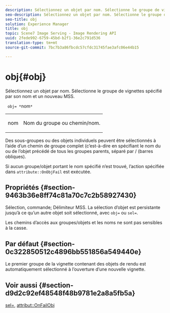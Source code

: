 ```yaml
---
description: Sélectionnez un objet par nom. Sélectionne le groupe de vignettes spécifié par son nom et  un nouveau MSS.
seo-description: Sélectionnez un objet par nom. Sélectionne le groupe de vignettes spécifié par son nom et  un nouveau MSS.
seo-title: obj
solution: Experience Manager
title: obj
topic: Scene7 Image Serving - Image Rendering API
uuid: 2fede992-6759-45bd-b2f1-36e2c791d536
translation-type: tm+mt
source-git-commit: 7bc7b3a86fbcdc57cfdc31745fae3afc06e44b15

---
```



# obj{#obj}

Sélectionnez un objet par nom. Sélectionne le groupe de vignettes spécifié par son nom et  un nouveau MSS.

` obj= *`nom`*`

<table id="simpletable_6E0DA6CBCDCF4CDDAFA5A4C38E0D5FC5"> 
 <tr class="strow"> 
  <td class="stentry"> <p> <span class="codeph"> <span class="varname"> nom </span></span> </p> </td> 
  <td class="stentry"> <p>Nom du groupe ou chemin/nom. </p> </td> 
 </tr> 
</table>

Des sous-groupes ou des objets individuels peuvent être sélectionnés à l’aide d’un chemin de groupe complet (c’est-à-dire en spécifiant le nom du  ou de l’objet précédé de tous les groupes parents, séparé par / (barres obliques).

Si aucun groupe/objet portant le nom spécifié n’est trouvé, l’action spécifiée dans `attribute::OnObjFail` est exécutée.

## Propriétés {#section-9463b36e8ff74c81a70c7c2b58927430}

Sélection, commande; Délimiteur MSS. La sélection d’objet est persistante jusqu’à ce qu’un autre objet soit sélectionné, avec `obj=` ou `sel=`.

Les chemins d’accès aux groupes/objets et les noms ne sont pas sensibles à la casse.

## Par défaut {#section-0c322850512c4896bb551856a549440e}

Le premier groupe de la vignette contenant des objets de rendu est automatiquement sélectionné à l’ouverture d’une nouvelle vignette.

## Voir aussi {#section-d9d2c92ef48548f48b9781e2a8a5fb5a}

[sel=](../../../../../ir-api/http-protocol/image-rendering-api-ref/c-ir-http-protocol-ref/c-ir-http-protocol-command-reference/r-ir-sel.md#reference-01322c58d414481385c29fcdd27a090b), [attribut::OnFailObj](../../../../../ir-api/material-cat/image-rendering-api-ref/c-ir-material-catalog/c-ir-attributes-reference/r-ir-onfailobj.md#reference-4c6ba90418e84da5831f8573bbbf2c8d)
